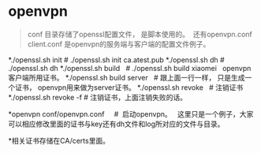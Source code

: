 # openvpn

>conf 目录存储了openssl配置文件， 是脚本使用的。  还有openvpn.conf client.conf 是openvpn的服务端与客户端的配置文件例子。



*./openssl.sh init <name>         # ./openssl.sh init ca.atest.pub
*./openssl.sh dh                  # ./openssl.sh dh
*./openssl.sh build <name>        # ./openssl.sh build xiaomei    openvpn客户端所用证书。
*./openssl.sh build server        # 跟上面一行一样， 只是生成一个证书， openvpn用来做为server证书。
*./openssl.sh revoke <name>       # 注销证书
*./openssl.sh revoke <name> -f    # 注销证书，上面注销失败的话。

*openvpn conf/openvpn.conf        #  启动openvpn。   这里只是一个例子，大家可以相应修改里面的证书与key还有dh文件和log所对应的文件与目录。

*相关证书存储在CA/certs里面。
